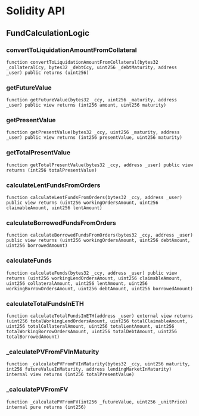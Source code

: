 # Solidity API

## FundCalculationLogic

### convertToLiquidationAmountFromCollateral

```solidity
function convertToLiquidationAmountFromCollateral(bytes32 _collateralCcy, bytes32 _debtCcy, uint256 _debtMaturity, address _user) public returns (uint256)
```

### getFutureValue

```solidity
function getFutureValue(bytes32 _ccy, uint256 _maturity, address _user) public view returns (int256 amount, uint256 maturity)
```

### getPresentValue

```solidity
function getPresentValue(bytes32 _ccy, uint256 _maturity, address _user) public view returns (int256 presentValue, uint256 maturity)
```

### getTotalPresentValue

```solidity
function getTotalPresentValue(bytes32 _ccy, address _user) public view returns (int256 totalPresentValue)
```

### calculateLentFundsFromOrders

```solidity
function calculateLentFundsFromOrders(bytes32 _ccy, address _user) public view returns (uint256 workingOrdersAmount, uint256 claimableAmount, uint256 lentAmount)
```

### calculateBorrowedFundsFromOrders

```solidity
function calculateBorrowedFundsFromOrders(bytes32 _ccy, address _user) public view returns (uint256 workingOrdersAmount, uint256 debtAmount, uint256 borrowedAmount)
```

### calculateFunds

```solidity
function calculateFunds(bytes32 _ccy, address _user) public view returns (uint256 workingLendOrdersAmount, uint256 claimableAmount, uint256 collateralAmount, uint256 lentAmount, uint256 workingBorrowOrdersAmount, uint256 debtAmount, uint256 borrowedAmount)
```

### calculateTotalFundsInETH

```solidity
function calculateTotalFundsInETH(address _user) external view returns (uint256 totalWorkingLendOrdersAmount, uint256 totalClaimableAmount, uint256 totalCollateralAmount, uint256 totalLentAmount, uint256 totalWorkingBorrowOrdersAmount, uint256 totalDebtAmount, uint256 totalBorrowedAmount)
```

### _calculatePVFromFVInMaturity

```solidity
function _calculatePVFromFVInMaturity(bytes32 _ccy, uint256 maturity, int256 futureValueInMaturity, address lendingMarketInMaturity) internal view returns (int256 totalPresentValue)
```

### _calculatePVFromFV

```solidity
function _calculatePVFromFV(int256 _futureValue, uint256 _unitPrice) internal pure returns (int256)
```

